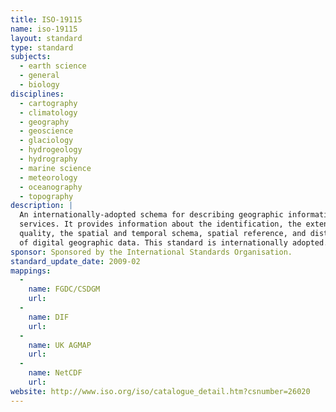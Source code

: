 ```yaml
---
title: ISO-19115
name: iso-19115
layout: standard
type: standard
subjects:
  - earth science
  - general
  - biology
disciplines:
  - cartography
  - climatology
  - geography
  - geoscience
  - glaciology
  - hydrogeology
  - hydrography
  - marine science
  - meteorology
  - oceanography
  - topography
description: |
  An internationally-adopted schema for describing geographic information and
  services. It provides information about the identification, the extent, the
  quality, the spatial and temporal schema, spatial reference, and distribution
  of digital geographic data. This standard is internationally adopted.
sponsor: Sponsored by the International Standards Organisation.
standard_update_date: 2009-02
mappings:
  -
    name: FGDC/CSDGM
    url:
  -
    name: DIF
    url:
  -
    name: UK AGMAP
    url:
  -
    name: NetCDF
    url:
website: http://www.iso.org/iso/catalogue_detail.htm?csnumber=26020
---
```


